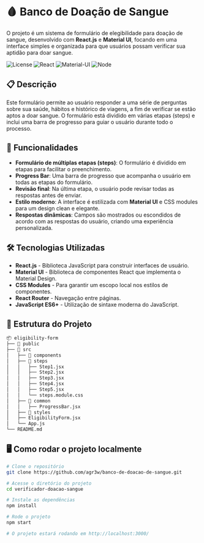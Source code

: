 # 🩸 Banco de Doação de Sangue

O projeto é um sistema de formulário de elegibilidade para doação de sangue, desenvolvido com **React.js** e **Material UI**, focando em uma interface simples e organizada para que usuários possam verificar sua aptidão para doar sangue.

![License](https://img.shields.io/badge/license-MIT-blue.svg)
![React](https://img.shields.io/badge/react-17.0.2-blue)
![Material-UI](https://img.shields.io/badge/material--ui-5.0.0-blue)
![Node](https://img.shields.io/badge/node-16.0.0-green)

## 📋 Descrição

Este formulário permite ao usuário responder a uma série de perguntas sobre sua saúde, hábitos e histórico de viagens, a fim de verificar se estão aptos a doar sangue. O formulário está dividido em várias etapas (steps) e inclui uma barra de progresso para guiar o usuário durante todo o processo.

## 🚀 Funcionalidades

- **Formulário de múltiplas etapas (steps)**: O formulário é dividido em etapas para facilitar o preenchimento.
- **Progress Bar**: Uma barra de progresso que acompanha o usuário em todas as etapas do formulário.
- **Revisão final**: Na última etapa, o usuário pode revisar todas as respostas antes de enviar.
- **Estilo moderno**: A interface é estilizada com **Material UI** e CSS modules para um design clean e elegante.
- **Respostas dinâmicas**: Campos são mostrados ou escondidos de acordo com as respostas do usuário, criando uma experiência personalizada.

## 🛠️ Tecnologias Utilizadas

- **React.js** - Biblioteca JavaScript para construir interfaces de usuário.
- **Material UI** - Biblioteca de componentes React que implementa o Material Design.
- **CSS Modules** - Para garantir um escopo local nos estilos de componentes.
- **React Router** - Navegação entre páginas.
- **JavaScript ES6+** - Utilização de sintaxe moderna do JavaScript.

## 📂 Estrutura do Projeto

```bash
📦 eligibility-form
├── 📂 public
├── 📂 src
│   ├── 📂 components
│   ├── 📂 steps
│   │   ├── Step1.jsx
│   │   ├── Step2.jsx
│   │   ├── Step3.jsx
│   │   ├── Step4.jsx
│   │   ├── Step5.jsx
│   │   └── steps.module.css
│   ├── 📂 common
│   │   ├── ProgressBar.jsx
│   ├── 📂 styles
│   ├── EligibilityForm.jsx
│   └── App.js
└── README.md
````
## 🖥️ Como rodar o projeto localmente

```bash
# Clone o repositório
git clone https://github.com/agr3w/banco-de-doacao-de-sangue.git

# Acesse o diretório do projeto
cd verificador-doacao-sangue

# Instale as dependências
npm install

# Rode o projeto
npm start

# O projeto estará rodando em http://localhost:3000/

